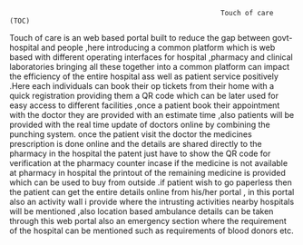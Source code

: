                                                         Touch of care (TOC)
Touch of care is an web based portal built to reduce the gap between govt-hospital and people ,here introducing a common platform which is web based with different operating interfaces  for hospital ,pharmacy and clinical laboratories bringing all these together into a common platform can impact the efficiency of the entire hospital ass well as patient service positively .Here each individuals can book their op tickets from their home with a quick registration providing them a QR code which can be later used for easy access to different facilities ,once a patient book their appointment with the doctor they are provided with an estimate time ,also patients will be provided with the real time update of doctors online by combining the punching system. once the patient visit the doctor the medicines prescription is done online and the details are shared directly to the pharmacy in the hospital the patent just have to show the QR code for verification at the pharmacy counter incase if the medicine is not available at pharmacy in hospital the printout of the remaining medicine is provided which can be used to buy from outside .if patient wish to go paperless then the patient can get the entire details online from his/her  portal , in this portal also an activity wall i provide where the intrusting activities  nearby hospitals will be mentioned ,also location based ambulance details can be taken through this web portal also an emergency section where the requirement of the hospital can be mentioned  such as requirements of blood donors etc.

